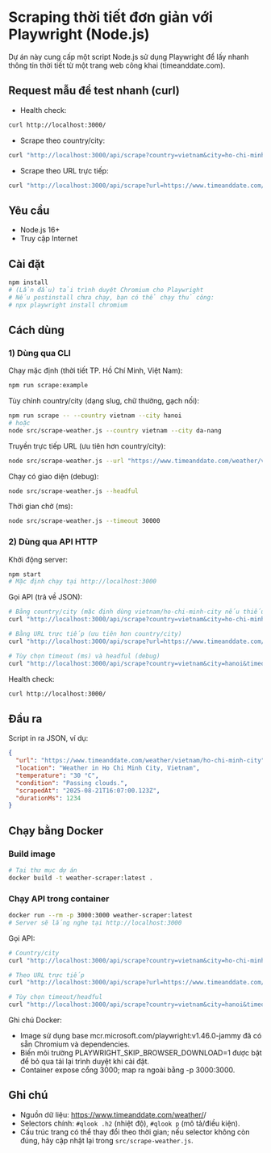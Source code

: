 # Scraping thời tiết đơn giản với Playwright (Node.js)

Dự án này cung cấp một script Node.js sử dụng Playwright để lấy nhanh thông tin thời tiết từ một trang web công khai (timeanddate.com).

## Request mẫu để test nhanh (curl)
- Health check:
```bash
curl http://localhost:3000/
```
- Scrape theo country/city:
```bash
curl "http://localhost:3000/api/scrape?country=vietnam&city=ho-chi-minh-city"
```
- Scrape theo URL trực tiếp:
```bash
curl "http://localhost:3000/api/scrape?url=https://www.timeanddate.com/weather/vietnam/hanoi"
```

## Yêu cầu
- Node.js 16+
- Truy cập Internet

## Cài đặt
```bash
npm install
# (Lần đầu) tải trình duyệt Chromium cho Playwright
# Nếu postinstall chưa chạy, bạn có thể chạy thủ công:
# npx playwright install chromium
```

## Cách dùng

### 1) Dùng qua CLI
Chạy mặc định (thời tiết TP. Hồ Chí Minh, Việt Nam):
```bash
npm run scrape:example
```

Tùy chỉnh country/city (dạng slug, chữ thường, gạch nối):
```bash
npm run scrape -- --country vietnam --city hanoi
# hoặc
node src/scrape-weather.js --country vietnam --city da-nang
```

Truyền trực tiếp URL (ưu tiên hơn country/city):
```bash
node src/scrape-weather.js --url "https://www.timeanddate.com/weather/vietnam/ho-chi-minh-city"
```

Chạy có giao diện (debug):
```bash
node src/scrape-weather.js --headful
```

Thời gian chờ (ms):
```bash
node src/scrape-weather.js --timeout 30000
```

### 2) Dùng qua API HTTP
Khởi động server:
```bash
npm start
# Mặc định chạy tại http://localhost:3000
```

Gọi API (trả về JSON):
```bash
# Bằng country/city (mặc định dùng vietnam/ho-chi-minh-city nếu thiếu)
curl "http://localhost:3000/api/scrape?country=vietnam&city=ho-chi-minh-city"

# Bằng URL trực tiếp (ưu tiên hơn country/city)
curl "http://localhost:3000/api/scrape?url=https://www.timeanddate.com/weather/vietnam/hanoi"

# Tùy chọn timeout (ms) và headful (debug)
curl "http://localhost:3000/api/scrape?country=vietnam&city=hanoi&timeout=30000&headful=false"
```

Health check:
```bash
curl http://localhost:3000/
```

## Đầu ra
Script in ra JSON, ví dụ:
```json
{
  "url": "https://www.timeanddate.com/weather/vietnam/ho-chi-minh-city",
  "location": "Weather in Ho Chi Minh City, Vietnam",
  "temperature": "30 °C",
  "condition": "Passing clouds.",
  "scrapedAt": "2025-08-21T16:07:00.123Z",
  "durationMs": 1234
}
```

## Chạy bằng Docker

### Build image
```bash
# Tại thư mục dự án
docker build -t weather-scraper:latest .
```

### Chạy API trong container
```bash
docker run --rm -p 3000:3000 weather-scraper:latest
# Server sẽ lắng nghe tại http://localhost:3000
```

Gọi API:
```bash
# Country/city
curl "http://localhost:3000/api/scrape?country=vietnam&city=ho-chi-minh-city"

# Theo URL trực tiếp
curl "http://localhost:3000/api/scrape?url=https://www.timeanddate.com/weather/vietnam/hanoi"

# Tùy chọn timeout/headful
curl "http://localhost:3000/api/scrape?country=vietnam&city=hanoi&timeout=30000&headful=false"
```

Ghi chú Docker:
- Image sử dụng base mcr.microsoft.com/playwright:v1.46.0-jammy đã có sẵn Chromium và dependencies.
- Biến môi trường PLAYWRIGHT_SKIP_BROWSER_DOWNLOAD=1 được bật để bỏ qua tải lại trình duyệt khi cài đặt.
- Container expose cổng 3000; map ra ngoài bằng -p 3000:3000.

## Ghi chú
- Nguồn dữ liệu: https://www.timeanddate.com/weather/<country>/<city>
- Selectors chính: `#qlook .h2` (nhiệt độ), `#qlook p` (mô tả/điều kiện).
- Cấu trúc trang có thể thay đổi theo thời gian; nếu selector không còn đúng, hãy cập nhật lại trong `src/scrape-weather.js`.
